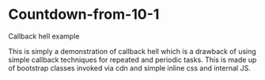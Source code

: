 # Countdown-from-10-1
Callback hell example

This is simply a demonstration of callback hell which is a drawback of using simple callback techniques for repeated and periodic tasks.
This is made up of bootstrap classes invoked via cdn and simple inline css and internal JS.
